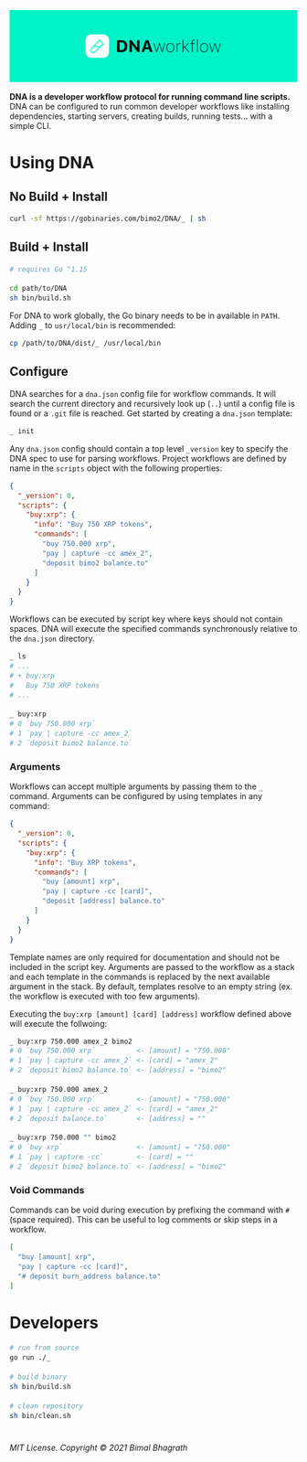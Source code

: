 ![Banner](.github/assets/banner.svg)

**DNA is a developer workflow protocol for running command line scripts.** DNA can be configured to run common developer workflows like installing dependencies, starting servers, creating builds, running tests... with a simple CLI.

# Using DNA

## No Build + Install

```zsh
curl -sf https://gobinaries.com/bimo2/DNA/_ | sh
```

## Build + Install

```zsh
# requires Go ^1.15

cd path/to/DNA
sh bin/build.sh
```

For DNA to work globally, the Go binary needs to be in available in `PATH`. Adding `_` to `usr/local/bin` is recommended:

```zsh
cp /path/to/DNA/dist/_ /usr/local/bin
```

## Configure

DNA searches for a `dna.json` config file for workflow commands. It will search the current directory and recursively look up (`..`) until a config file is found or a `.git` file is reached. Get started by creating a `dna.json` template:

```zsh
_ init
```

Any `dna.json` config should contain a top level `_version` key to specify the DNA spec to use for parsing workflows. Project workflows are defined by name in the `scripts` object with the following properties:

```json
{
  "_version": 0,
  "scripts": {
    "buy:xrp": {
      "info": "Buy 750 XRP tokens",
      "commands": [
        "buy 750.000 xrp",
        "pay | capture -cc amex_2",
        "deposit bimo2 balance.to"
      ]
    }
  }
}
```

Workflows can be executed by script key where keys should not contain spaces. DNA will execute the specified commands synchronously relative to the `dna.json` directory. 

```zsh
_ ls
# ...
# + buy:xrp
#   Buy 750 XRP tokens
# ...

_ buy:xrp
# 0 `buy 750.000 xrp`
# 1 `pay | capture -cc amex_2`
# 2 `deposit bimo2 balance.to`
```

### Arguments

Workflows can accept multiple arguments by passing them to the `_` command. Arguments can be configured by using templates in any command:

```json
{
  "_version": 0,
  "scripts": {
    "buy:xrp": {
      "info": "Buy XRP tokens",
      "commands": [
        "buy [amount] xrp",
        "pay | capture -cc [card]",
        "deposit [address] balance.to"
      ]
    }
  }
}
```

Template names are only required for documentation and should not be included in the script key. Arguments are passed to the workflow as a stack and each template in the commands is replaced by the next available argument in the stack. By default, templates resolve to an empty string (ex. the workflow is executed with too few arguments).

Executing the `buy:xrp [amount] [card] [address]` workflow defined above will execute the follwoing:

```zsh
_ buy:xrp 750.000 amex_2 bimo2
# 0 `buy 750.000 xrp`          <- [amount] = "750.000"
# 1 `pay | capture -cc amex_2` <- [card] = "amex_2"
# 2 `deposit bimo2 balance.to` <- [address] = "bimo2"

_ buy:xrp 750.000 amex_2
# 0 `buy 750.000 xrp`          <- [amount] = "750.000"
# 1 `pay | capture -cc amex_2` <- [card] = "amex_2"
# 2 `deposit balance.to`       <- [address] = ""

_ buy:xrp 750.000 "" bimo2
# 0 `buy xrp`                  <- [amount] = "750.000"
# 1 `pay | capture -cc`        <- [card] = ""
# 2 `deposit bimo2 balance.to` <- [address] = "bimo2"
```

### Void Commands

Commands can be void during execution by prefixing the command with `# ` (space required). This can be useful to log comments or skip steps in a workflow.

```json
[
  "buy [amount] xrp",
  "pay | capture -cc [card]",
  "# deposit burn_address balance.to"
]
```

# Developers

```zsh
# run from source
go run ./_

# build binary
sh bin/build.sh

# clean repository
sh bin/clean.sh
```

#

###### MIT License. Copyright &copy; 2021 Bimal Bhagrath
